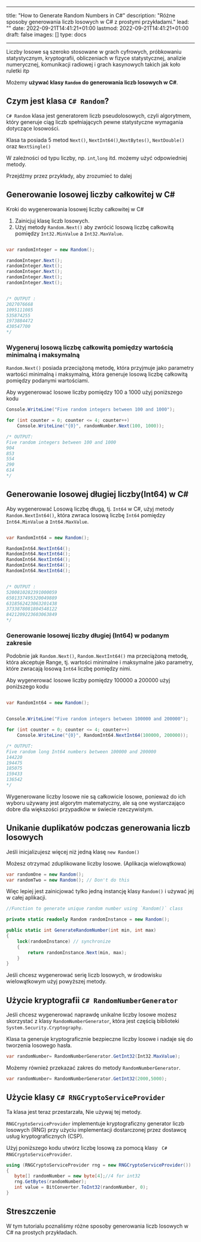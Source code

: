 
---
title: "How to Generate Random Numbers in C#"
description: "Różne sposoby generowania liczb losowych w C# z prostymi przykładami."
lead: ""
date: 2022-09-21T14:41:21+01:00
lastmod: 2022-09-21T14:41:21+01:00
draft: false
images: []
type: docs

---


Liczby losowe są szeroko stosowane w grach cyfrowych, próbkowaniu statystycznym, kryptografii, obliczeniach w fizyce statystycznej, analizie numerycznej, komunikacji radiowej i grach kasynowych takich jak koło ruletki itp 

Możemy **używać klasy `Random` do generowania liczb losowych w C#**.

## Czym jest klasa `C# Random`?

`C# Random` klasa jest generatorem liczb pseudolosowych, czyli algorytmem, który generuje ciąg liczb spełniających pewne statystyczne wymagania dotyczące losowości.

Klasa ta posiada 5 metod `Next()`, `NextInt64()`,`NextBytes()`, `NextDouble()` oraz `NextSingle()` 

W zależności od typu liczby, np. `int`,`long` itd. możemy użyć odpowiedniej metody.

Przejdźmy przez przykłady, aby zrozumieć to dalej 

## Generowanie losowej liczby całkowitej w C# 

Kroki do wygenerowania losowej liczby całkowitej w C# 

1. Zainicjuj klasę liczb losowych.
2. Użyj metody `Random.Next()` aby zwrócić losową liczbę całkowitą pomiędzy `Int32.MinValue` a `Int32.MaxValue`.

```csharp

var randomInteger = new Random();

randomInteger.Next();
randomInteger.Next();
randomInteger.Next();
randomInteger.Next();
randomInteger.Next(); 


/* OUTPUT : 
2027076668
1095111085
535874255
1973884472
430547700
*/
```

### Wygeneruj losową liczbę całkowitą pomiędzy wartością minimalną i maksymalną

`Random.Next()` posiada przeciążoną metodę, która przyjmuje jako parametry wartości minimalną i maksymalną, która generuje losową liczbę całkowitą pomiędzy podanymi wartościami.

Aby wygenerować losowe liczby pomiędzy 100 a 1000 użyj poniższego kodu

```csharp
Console.WriteLine("Five random integers between 100 and 1000");

for (int counter = 0; counter <= 4; counter++)
    Console.WriteLine("{0}", randomNumber.Next(100, 1000));

/* OUTPUT:
Five random integers between 100 and 1000
904
853
554
290
614
*/
```

## Generowanie losowej długiej liczby(Int64) w C# 

Aby wygenerować Losową liczbę długą, tj. `Int64` w C#, użyj metody `Random.NextInt64()`, która zwraca losową liczbę `Int64` pomiędzy `Int64.MinValue` a `Int64.MaxValue`.

```csharp

var RandomInt64 = new Random();

RandomInt64.NextInt64();
RandomInt64.NextInt64();
RandomInt64.NextInt64();
RandomInt64.NextInt64();
RandomInt64.NextInt64(); 


/* OUTPUT : 
5200810282391000059
6501337495320049889
6318562423063201438
3733878081804548122
8421209223603063849
*/
```

### Generowanie losowej liczby długiej (Int64) w podanym zakresie

Podobnie jak `Random.Next()`, `Random.NextInt64()` ma przeciążoną metodę, która akceptuje Range, tj. wartości minimalne i maksymalne jako parametry, które zwracają losową `Int64` liczbę pomiędzy nimi.

Aby wygenerować losowe liczby pomiędzy 100000 a 200000 użyj poniższego kodu

```csharp

var RandomInt64 = new Random();


Console.WriteLine("Five random integers between 100000 and 200000");

for (int counter = 0; counter <= 4; counter++)
    Console.WriteLine("{0}", RandomInt64.NextInt64(100000, 200000));

/* OUTPUT:
Five random long Int64 numbers between 100000 and 200000
144220
194475
185075
159433
136542
*/
```

Wygenerowane liczby losowe nie są całkowicie losowe, ponieważ do ich wyboru używany jest algorytm matematyczny, ale są one wystarczająco dobre dla większości przypadków w świecie rzeczywistym.

## Unikanie duplikatów podczas generowania liczb losowych

Jeśli inicjalizujesz więcej niż jedną klasę `new Random()` 

Możesz otrzymać zduplikowane liczby losowe. (Aplikacja wielowątkowa)

```csharp
var randomOne = new Random();
var randomTwo = new Random(); // Don't do this
```

Więc lepiej jest zainicjować tylko jedną instancję klasy `Random()` i używać jej w całej aplikacji.

```csharp
//Function to generate unique random number using `Random()` class

private static readonly Random randomInstance = new Random();

public static int GenerateRandomNumber(int min, int max)
{
    lock(randomInstance) // synchronize
    {
        return randomInstance.Next(min, max);
    }
}
```
Jeśli chcesz wygenerować serię liczb losowych, w środowisku wielowątkowym użyj powyższej metody.

## Użycie kryptografii `C# RandomNumberGenerator`

Jeśli chcesz wygenerować naprawdę unikalne liczby losowe możesz skorzystać z klasy `RandomNumberGenerator`, która jest częścią biblioteki `System.Security.Cryptography`.

Klasa ta generuje kryptograficznie bezpieczne liczby losowe i nadaje się do tworzenia losowego hasła.

```csharp
var randomNumber= RandomNumberGenerator.GetInt32(Int32.MaxValue);

```

Możemy również przekazać zakres do metody `RandomNumberGenerator`.

```csharp
var randomNumber= RandomNumberGenerator.GetInt32(2000,5000);

```

## Użycie klasy `C# RNGCryptoServiceProvider` 

Ta klasa jest teraz przestarzała, Nie używaj tej metody.

`RNGCryptoServiceProvider` implementuje kryptograficzny generator liczb losowych (RNG) przy użyciu implementacji dostarczonej przez dostawcę usług kryptograficznych (CSP).

Użyj poniższego kodu utwórz liczbę losową za pomocą klasy ` C# RNGCryptoServiceProvider`.

```csharp
using (RNGCryptoServiceProvider rng = new RNGCryptoServiceProvider())
{
   byte[] randomNumber = new byte[4];//4 for int32
   rng.GetBytes(randomNumber);
   int value = BitConverter.ToInt32(randomNumber, 0);
}
```

## Streszczenie

W tym tutorialu poznaliśmy różne sposoby generowania liczb losowych w C# na prostych przykładach.

















